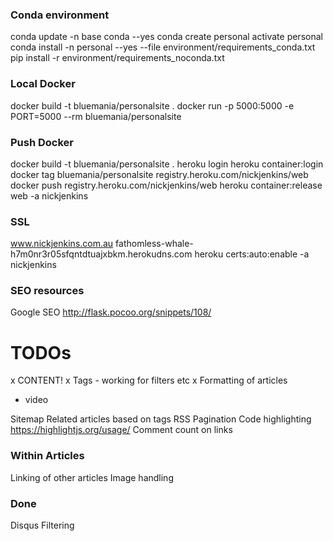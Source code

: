 ### Conda environment

conda update -n base conda --yes
conda create personal
activate personal
conda install -n personal --yes --file environment/requirements_conda.txt
pip install -r environment/requirements_noconda.txt


### Local Docker
docker build -t bluemania/personalsite .
docker run -p 5000:5000 -e PORT=5000 --rm bluemania/personalsite

### Push Docker
docker build -t bluemania/personalsite .
heroku login
heroku container:login
docker tag bluemania/personalsite registry.heroku.com/nickjenkins/web
docker push registry.heroku.com/nickjenkins/web
heroku container:release web -a nickjenkins

### SSL
www.nickjenkins.com.au
fathomless-whale-h7m0nr3r05sfqntdtuajxbkm.herokudns.com
heroku certs:auto:enable -a nickjenkins

### SEO resources
Google SEO
http://flask.pocoo.org/snippets/108/

# TODOs
x CONTENT!
x Tags - working for filters etc
x Formatting of articles
 - video
 
Sitemap
Related articles based on tags
RSS
Pagination
Code highlighting https://highlightjs.org/usage/
Comment count on links

### Within Articles
Linking of other articles
Image handling

### Done
Disqus
Filtering


